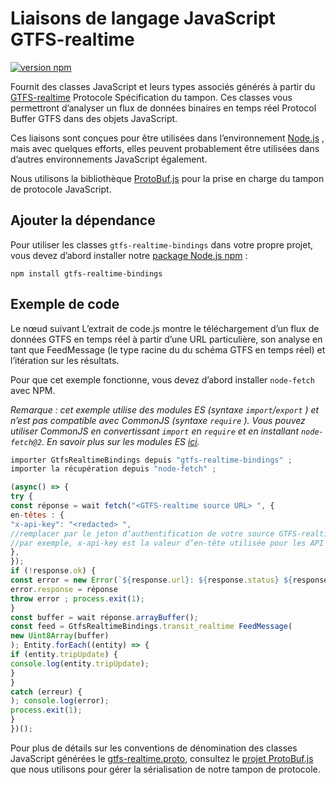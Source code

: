 # Liaisons de langage JavaScript GTFS-realtime 
 
 [![version npm](https://badge.fury.io/js/gtfs-realtime-bindings.svg)](http://badge.fury.io/js/gtfs-realtime-bindings) 
 
 Fournit des classes JavaScript et leurs types associés générés à partir du 
 [GTFS-realtime](https://github.com/google/transit/tree/master/gtfs-realtime) Protocole 
 Spécification du tampon. Ces classes vous permettront d’analyser un flux de données binaires en temps réel Protocol 
 Buffer GTFS dans des objets JavaScript. 
 
 Ces liaisons sont conçues pour être utilisées dans l’environnement [Node.js](http://nodejs.org/) 
, mais avec quelques efforts, elles peuvent probablement être utilisées dans d’autres 
 environnements JavaScript également. 
 
 Nous utilisons la bibliothèque [ProtoBuf.js](https:) pour la prise en charge 
 du tampon de protocole JavaScript. 
 
## Ajouter la dépendance 
 
 Pour utiliser les classes `gtfs-realtime-bindings` dans votre propre projet, vous devez 
 d’abord installer notre [package Node.js npm](https://www.npmjs.com/package/gtfs-realtime-bindings) : 
 
 ``` 
 npm install gtfs-realtime-bindings 
 ``` 
 
## Exemple de code 
 
 Le nœud suivant L’extrait de code.js montre le téléchargement d’un flux de données GTFS en temps réel 
 à partir d’une URL particulière, son analyse en tant que FeedMessage (le type racine du 
 du schéma GTFS en temps réel) et l’itération sur les résultats. 
 
 Pour que cet exemple fonctionne, vous devez d’abord installer `node-fetch` avec NPM. 
 
 _Remarque : cet exemple utilise des modules ES (syntaxe `import`/`export` ) et n’est pas compatible 
 avec CommonJS (syntaxe `require` ). Vous pouvez utiliser CommonJS en convertissant `import` en `require` 
 et en installant `node-fetch@2`. En savoir plus sur les modules ES [ici](https://nodejs.org/api/esm.html)._ 
 
 ```javascript 
 importer GtfsRealtimeBindings depuis "gtfs-realtime-bindings" ; 
 importer la récupération depuis "node-fetch" ; 
 
 (async() => { 
 try { 
 const réponse = wait fetch("<GTFS-realtime source URL> ", { 
 en-têtes : { 
 "x-api-key": "<redacted> ", 
//remplacer par le jeton d’authentification de votre source GTFS-realtime 
//par exemple, x-api-key est la valeur d’en-tête utilisée pour les API GTFS MTA de New York 
 }, 
 }); 
 if (!response.ok) { 
 const error = new Error(`${response.url}: ${response.status} ${response.statusText}`); 
 error.response = réponse 
 throw error ; process.exit(1); 
 } 
 const buffer = wait réponse.arrayBuffer(); 
 const feed = GtfsRealtimeBindings.transit_realtime FeedMessage( 
 new Uint8Array(buffer) 
 ); Entity.forEach((entity) => { 
 if (entity.tripUpdate) { 
 console.log(entity.tripUpdate); 
 } 
 } 
 catch (erreur) { 
); console.log(error); 
 process.exit(1); 
 } 
 })(); 
 ``` 
 
 Pour plus de détails sur les conventions de dénomination des classes JavaScript générées 
 le 
 [gtfs-realtime.proto](https://github.com/google/transit/blob/master/gtfs-realtime/proto/gtfs-realtime.proto), 
 consultez le [projet ProtoBuf.js](https://github.com/dcodeIO/ProtoBuf.js/wiki) 
 que nous utilisons pour gérer la sérialisation de notre tampon de protocole. 
